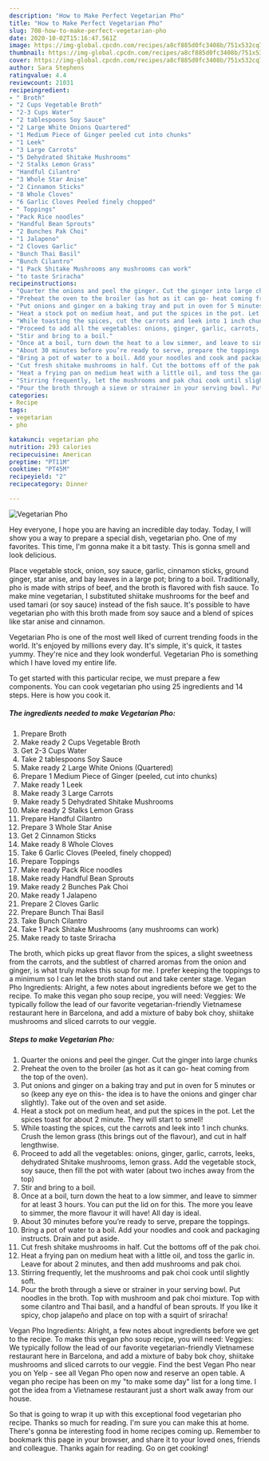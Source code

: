 ```yaml
---
description: "How to Make Perfect Vegetarian Pho"
title: "How to Make Perfect Vegetarian Pho"
slug: 708-how-to-make-perfect-vegetarian-pho
date: 2020-10-02T15:16:47.561Z
image: https://img-global.cpcdn.com/recipes/a8cf885d0fc3408b/751x532cq70/vegetarian-pho-recipe-main-photo.jpg
thumbnail: https://img-global.cpcdn.com/recipes/a8cf885d0fc3408b/751x532cq70/vegetarian-pho-recipe-main-photo.jpg
cover: https://img-global.cpcdn.com/recipes/a8cf885d0fc3408b/751x532cq70/vegetarian-pho-recipe-main-photo.jpg
author: Sara Stephens
ratingvalue: 4.4
reviewcount: 21031
recipeingredient:
- " Broth"
- "2 Cups Vegetable Broth"
- "2-3 Cups Water"
- "2 tablespoons Soy Sauce"
- "2 Large White Onions Quartered"
- "1 Medium Piece of Ginger peeled cut into chunks"
- "1 Leek"
- "3 Large Carrots"
- "5 Dehydrated Shitake Mushrooms"
- "2 Stalks Lemon Grass"
- "Handful Cilantro"
- "3 Whole Star Anise"
- "2 Cinnamon Sticks"
- "8 Whole Cloves"
- "6 Garlic Cloves Peeled finely chopped"
- " Toppings"
- "Pack Rice noodles"
- "Handful Bean Sprouts"
- "2 Bunches Pak Choi"
- "1 Jalapeno"
- "2 Cloves Garlic"
- "Bunch Thai Basil"
- "Bunch Cilantro"
- "1 Pack Shitake Mushrooms any mushrooms can work"
- "to taste Sriracha"
recipeinstructions:
- "Quarter the onions and peel the ginger. Cut the ginger into large chunks"
- "Preheat the oven to the broiler (as hot as it can go- heat coming from the top of the oven)."
- "Put onions and ginger on a baking tray and put in oven for 5 minutes or so (keep any eye on this- the idea is to have the onions and ginger char slightly). Take out of the oven and set aside."
- "Heat a stock pot on medium heat, and put the spices in the pot. Let the spices toast for about 2 minute. They will start to smell!"
- "While toasting the spices, cut the carrots and leek into 1 inch chunks. Crush the lemon grass (this brings out of the flavour), and cut in half lengthwise."
- "Proceed to add all the vegetables: onions, ginger, garlic, carrots, leeks, dehydrated Shitake mushrooms, lemon grass. Add the vegetable stock, soy sauce, then fill the pot with water (about two inches away from the top)"
- "Stir and bring to a boil."
- "Once at a boil, turn down the heat to a low simmer, and leave to simmer for at least 3 hours. You can put the lid on for this. The more you leave to simmer, the more flavour it will have! All day is ideal."
- "About 30 minutes before you’re ready to serve, prepare the toppings."
- "Bring a pot of water to a boil. Add your noodles and cook and packaging instructs. Drain and put aside."
- "Cut fresh shitake mushrooms in half. Cut the bottoms off of the pak choi."
- "Heat a frying pan on medium heat with a little oil, and toss the garlic in. Leave for about 2 minutes, and then add mushrooms and pak choi."
- "Stirring frequently, let the mushrooms and pak choi cook until slightly soft."
- "Pour the broth through a sieve or strainer in your serving bowl. Put noodles in the broth. Top with mushroom and pak choi mixture. Top with some cilantro and Thai basil, and a handful of bean sprouts. If you like it spicy, chop jalapeño and place on top with a squirt of sriracha!"
categories:
- Recipe
tags:
- vegetarian
- pho

katakunci: vegetarian pho 
nutrition: 293 calories
recipecuisine: American
preptime: "PT11M"
cooktime: "PT45M"
recipeyield: "2"
recipecategory: Dinner

---
```



![Vegetarian Pho](https://img-global.cpcdn.com/recipes/a8cf885d0fc3408b/751x532cq70/vegetarian-pho-recipe-main-photo.jpg)

Hey everyone, I hope you are having an incredible day today. Today, I will show you a way to prepare a special dish, vegetarian pho. One of my favorites. This time, I'm gonna make it a bit tasty. This is gonna smell and look delicious.

Place vegetable stock, onion, soy sauce, garlic, cinnamon sticks, ground ginger, star anise, and bay leaves in a large pot; bring to a boil. Traditionally, pho is made with strips of beef, and the broth is flavored with fish sauce. To make mine vegetarian, I substituted shiitake mushrooms for the beef and used tamari (or soy sauce) instead of the fish sauce. It&#39;s possible to have vegetarian pho with this broth made from soy sauce and a blend of spices like star anise and cinnamon.

Vegetarian Pho is one of the most well liked of current trending foods in the world. It's enjoyed by millions every day. It's simple, it's quick, it tastes yummy. They're nice and they look wonderful. Vegetarian Pho is something which I have loved my entire life.


To get started with this particular recipe, we must prepare a few components. You can cook vegetarian pho using 25 ingredients and 14 steps. Here is how you cook it.

<!--inarticleads1-->

##### The ingredients needed to make Vegetarian Pho:

1. Prepare  Broth
1. Make ready 2 Cups Vegetable Broth
1. Get 2-3 Cups Water
1. Take 2 tablespoons Soy Sauce
1. Make ready 2 Large White Onions (Quartered)
1. Prepare 1 Medium Piece of Ginger (peeled, cut into chunks)
1. Make ready 1 Leek
1. Make ready 3 Large Carrots
1. Make ready 5 Dehydrated Shitake Mushrooms
1. Make ready 2 Stalks Lemon Grass
1. Prepare Handful Cilantro
1. Prepare 3 Whole Star Anise
1. Get 2 Cinnamon Sticks
1. Make ready 8 Whole Cloves
1. Take 6 Garlic Cloves (Peeled, finely chopped)
1. Prepare  Toppings
1. Make ready Pack Rice noodles
1. Make ready Handful Bean Sprouts
1. Make ready 2 Bunches Pak Choi
1. Make ready 1 Jalapeno
1. Prepare 2 Cloves Garlic
1. Prepare Bunch Thai Basil
1. Take Bunch Cilantro
1. Take 1 Pack Shitake Mushrooms (any mushrooms can work)
1. Make ready to taste Sriracha


The broth, which picks up great flavor from the spices, a slight sweetness from the carrots, and the subtlest of charred aromas from the onion and ginger, is what truly makes this soup for me. I prefer keeping the toppings to a minimum so I can let the broth stand out and take center stage. Vegan Pho Ingredients: Alright, a few notes about ingredients before we get to the recipe. To make this vegan pho soup recipe, you will need: Veggies: We typically follow the lead of our favorite vegetarian-friendly Vietnamese restaurant here in Barcelona, and add a mixture of baby bok choy, shiitake mushrooms and sliced carrots to our veggie. 

<!--inarticleads2-->

##### Steps to make Vegetarian Pho:

1. Quarter the onions and peel the ginger. Cut the ginger into large chunks
1. Preheat the oven to the broiler (as hot as it can go- heat coming from the top of the oven).
1. Put onions and ginger on a baking tray and put in oven for 5 minutes or so (keep any eye on this- the idea is to have the onions and ginger char slightly). Take out of the oven and set aside.
1. Heat a stock pot on medium heat, and put the spices in the pot. Let the spices toast for about 2 minute. They will start to smell!
1. While toasting the spices, cut the carrots and leek into 1 inch chunks. Crush the lemon grass (this brings out of the flavour), and cut in half lengthwise.
1. Proceed to add all the vegetables: onions, ginger, garlic, carrots, leeks, dehydrated Shitake mushrooms, lemon grass. Add the vegetable stock, soy sauce, then fill the pot with water (about two inches away from the top)
1. Stir and bring to a boil.
1. Once at a boil, turn down the heat to a low simmer, and leave to simmer for at least 3 hours. You can put the lid on for this. The more you leave to simmer, the more flavour it will have! All day is ideal.
1. About 30 minutes before you’re ready to serve, prepare the toppings.
1. Bring a pot of water to a boil. Add your noodles and cook and packaging instructs. Drain and put aside.
1. Cut fresh shitake mushrooms in half. Cut the bottoms off of the pak choi.
1. Heat a frying pan on medium heat with a little oil, and toss the garlic in. Leave for about 2 minutes, and then add mushrooms and pak choi.
1. Stirring frequently, let the mushrooms and pak choi cook until slightly soft.
1. Pour the broth through a sieve or strainer in your serving bowl. Put noodles in the broth. Top with mushroom and pak choi mixture. Top with some cilantro and Thai basil, and a handful of bean sprouts. If you like it spicy, chop jalapeño and place on top with a squirt of sriracha!


Vegan Pho Ingredients: Alright, a few notes about ingredients before we get to the recipe. To make this vegan pho soup recipe, you will need: Veggies: We typically follow the lead of our favorite vegetarian-friendly Vietnamese restaurant here in Barcelona, and add a mixture of baby bok choy, shiitake mushrooms and sliced carrots to our veggie. Find the best Vegan Pho near you on Yelp - see all Vegan Pho open now and reserve an open table. A vegan pho recipe has been on my &#34;to make some day&#34; list for a long time. I got the idea from a Vietnamese restaurant just a short walk away from our house. 

So that is going to wrap it up with this exceptional food vegetarian pho recipe. Thanks so much for reading. I'm sure you can make this at home. There's gonna be interesting food in home recipes coming up. Remember to bookmark this page in your browser, and share it to your loved ones, friends and colleague. Thanks again for reading. Go on get cooking!
